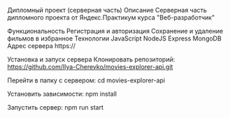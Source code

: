 Дипломный проект (серверная часть)
Описание
Серверная часть дипломного проекта от Яндекс.Практикум курса "Веб-разработчик"

Функциональность
Регистрация и авторизация
Сохранение и удаление фильмов в избранное
Технологии
JavaScript
NodeJS
Express
MongoDB
Адрес сервера
https://

Установка и запуск сервера
Клонировать репозиторий:
https://github.com/Ilya-Cherevko/movies-explorer-api.git

Перейти в папку с сервером:
cd movies-explorer-api

Установить зависимости:
npm install

Запустить сервер:
npm run start